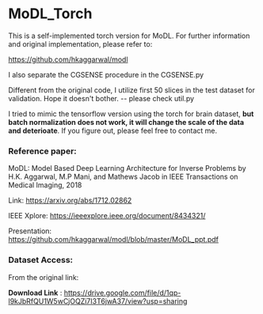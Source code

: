 # MoDL_Torch
This is a self-implemented torch version for MoDL. For further information and original implementation, please refer to: 

https://github.com/hkaggarwal/modl

I also separate the CGSENSE procedure in the CGSENSE.py

Different from the original code, I utilize first 50 slices in the test dataset for validation. Hope it doesn't bother. -- please check util.py

I tried to mimic the tensorflow version using the torch for brain dataset, **but batch normalization does not work, it will change the scale of the data and deterioate**. If you figure out, please feel free to contact me. 


### Reference paper: 

MoDL: Model Based Deep Learning Architecture for Inverse Problems  by H.K. Aggarwal, M.P Mani, and Mathews Jacob in IEEE Transactions on Medical Imaging,  2018 

Link: https://arxiv.org/abs/1712.02862

IEEE Xplore: https://ieeexplore.ieee.org/document/8434321/

Presentation:  https://github.com/hkaggarwal/modl/blob/master/MoDL_ppt.pdf

### Dataset Access:
From the original link: 

**Download Link** :  https://drive.google.com/file/d/1qp-l9kJbRfQU1W5wCjOQZi7I3T6jwA37/view?usp=sharing

